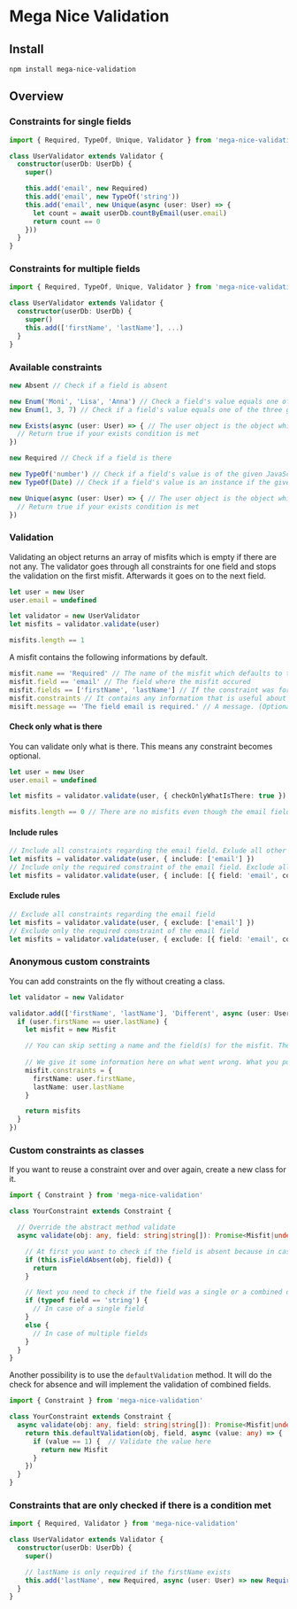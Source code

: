 # Mega Nice Validation

## Install

`npm install mega-nice-validation`

## Overview

### Constraints for single fields

```typescript
import { Required, TypeOf, Unique, Validator } from 'mega-nice-validation'

class UserValidator extends Validator {
  constructor(userDb: UserDb) {
    super()

    this.add('email', new Required)
    this.add('email', new TypeOf('string'))
    this.add('email', new Unique(async (user: User) => {
      let count = await userDb.countByEmail(user.email)
      return count == 0
    }))
  }
}
```

### Constraints for multiple fields

```typescript
import { Required, TypeOf, Unique, Validator } from 'mega-nice-validation'

class UserValidator extends Validator {
  constructor(userDb: UserDb) {
    super()
    this.add(['firstName', 'lastName'], ...)
  }
}
```

### Available constraints

```typescript
new Absent // Check if a field is absent

new Enum('Moni', 'Lisa', 'Anna') // Check a field's value equals one of the three given strings
new Enum(1, 3, 7) // Check if a field's value equals one of the three given numbers

new Exists(async (user: User) => { // The user object is the object which is currently validated
  // Return true if your exists condition is met
})

new Required // Check if a field is there

new TypeOf('number') // Check if a field's value is of the given JavaScript type
new TypeOf(Date) // Check if a field's value is an instance if the given class

new Unique(async (user: User) => { // The user object is the object which is currently validated
  // Return true if your exists condition is met
})
```

### Validation

Validating an object returns an array of misfits which is empty if there are not any. The validator goes through all constraints for one field and stops the validation on the first misfit. Afterwards it goes on to the next field.

```typescript
let user = new User
user.email = undefined

let validator = new UserValidator
let misfits = validator.validate(user)

misfits.length == 1
```

A misfit contains the following informations by default.

```typescript
misfit.name == 'Required' // The name of the misfit which defaults to the name of the constraint which was not met
misfit.field == 'email' // The field where the misfit occured
misfit.fields == ['firstName', 'lastName'] // If the constraint was for multiple fields then there is an array of those fields and the field property is empty
misfit.constraints // It contains any information that is useful about why checking the constraint resulted in a misfit. (Optional)
misift.message == 'The field email is required.' // A message. (Optional)
```

#### Check only what is there

You can validate only what is there. This means any constraint becomes optional.

```typescript
let user = new User
user.email = undefined

let misfits = validator.validate(user, { checkOnlyWhatIsThere: true })

misfits.length == 0 // There are no misfits even though the email field is required
```

#### Include rules

```typescript
// Include all constraints regarding the email field. Exlude all other fields.
let misfits = validator.validate(user, { include: ['email'] })
// Include only the required constraint of the email field. Exclude all other constraints of the email field, but include all other fields.
let misfits = validator.validate(user, { include: [{ field: 'email', constraint: 'Required' }] })
```

#### Exclude rules

```typescript
// Exclude all constraints regarding the email field
let misfits = validator.validate(user, { exclude: ['email'] })
// Exclude only the required constraint of the email field
let misfits = validator.validate(user, { exclude: [{ field: 'email', constraint: 'Required' }] })
```

### Anonymous custom constraints

You can add constraints on the fly without creating a class.

```typescript
let validator = new Validator

validator.add(['firstName', 'lastName'], 'Different', async (user: User) => {
  if (user.firstName == user.lastName) {
    let misfit = new Misfit

    // You can skip setting a name and the field(s) for the misfit. These will be set automatically.
    
    // We give it some information here on what went wrong. What you put in here depends on your needs.
    misfit.constraints = {
      firstName: user.firstName,
      lastName: user.lastName
    }

    return misfits
  }
})
```

### Custom constraints as classes

If you want to reuse a constraint over and over again, create a new class for it.

```typescript
import { Constraint } from 'mega-nice-validation'

class YourConstraint extends Constraint {

  // Override the abstract method validate
  async validate(obj: any, field: string|string[]): Promise<Misfit|undefined> {

    // At first you want to check if the field is absent because in case of absense you do not want to validate because a field may be optional.
    if (this.isFieldAbsent(obj, field)) {
      return
    }

    // Next you need to check if the field was a single or a combined one. Maybe you just implement on of the two possibilities.
    if (typeof field == 'string') {
      // In case of a single field
    }
    else {
      // In case of multiple fields
    }
  }
}
```

Another possibility is to use the `defaultValidation` method. It will do the check for absence and will implement the validation of combined fields.

```typescript
import { Constraint } from 'mega-nice-validation'

class YourConstraint extends Constraint {
  async validate(obj: any, field: string|string[]): Promise<Misfit|undefined> {
    return this.defaultValidation(obj, field, async (value: any) => {
      if (value == 1) {  // Validate the value here
        return new Misfit
      }
    })
  }
}
```

### Constraints that are only checked if there is a condition met

```typescript
import { Required, Validator } from 'mega-nice-validation'

class UserValidator extends Validator {
  constructor(userDb: UserDb) {
    super()

    // lastName is only required if the firstName exists
    this.add('lastName', new Required, async (user: User) => new Required().validateValue(user.firstName))
  }
}
```
